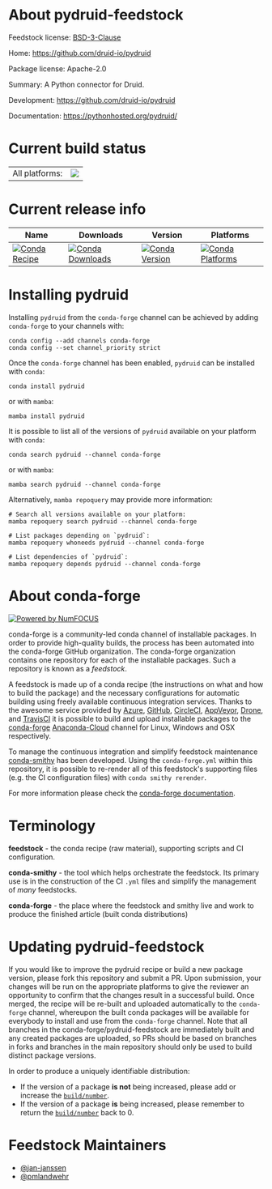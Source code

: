 About pydruid-feedstock
=======================

Feedstock license: [BSD-3-Clause](https://github.com/conda-forge/pydruid-feedstock/blob/main/LICENSE.txt)

Home: https://github.com/druid-io/pydruid

Package license: Apache-2.0

Summary: A Python connector for Druid.

Development: https://github.com/druid-io/pydruid

Documentation: https://pythonhosted.org/pydruid/

Current build status
====================


<table><tr><td>All platforms:</td>
    <td>
      <a href="https://dev.azure.com/conda-forge/feedstock-builds/_build/latest?definitionId=3239&branchName=main">
        <img src="https://dev.azure.com/conda-forge/feedstock-builds/_apis/build/status/pydruid-feedstock?branchName=main">
      </a>
    </td>
  </tr>
</table>

Current release info
====================

| Name | Downloads | Version | Platforms |
| --- | --- | --- | --- |
| [![Conda Recipe](https://img.shields.io/badge/recipe-pydruid-green.svg)](https://anaconda.org/conda-forge/pydruid) | [![Conda Downloads](https://img.shields.io/conda/dn/conda-forge/pydruid.svg)](https://anaconda.org/conda-forge/pydruid) | [![Conda Version](https://img.shields.io/conda/vn/conda-forge/pydruid.svg)](https://anaconda.org/conda-forge/pydruid) | [![Conda Platforms](https://img.shields.io/conda/pn/conda-forge/pydruid.svg)](https://anaconda.org/conda-forge/pydruid) |

Installing pydruid
==================

Installing `pydruid` from the `conda-forge` channel can be achieved by adding `conda-forge` to your channels with:

```
conda config --add channels conda-forge
conda config --set channel_priority strict
```

Once the `conda-forge` channel has been enabled, `pydruid` can be installed with `conda`:

```
conda install pydruid
```

or with `mamba`:

```
mamba install pydruid
```

It is possible to list all of the versions of `pydruid` available on your platform with `conda`:

```
conda search pydruid --channel conda-forge
```

or with `mamba`:

```
mamba search pydruid --channel conda-forge
```

Alternatively, `mamba repoquery` may provide more information:

```
# Search all versions available on your platform:
mamba repoquery search pydruid --channel conda-forge

# List packages depending on `pydruid`:
mamba repoquery whoneeds pydruid --channel conda-forge

# List dependencies of `pydruid`:
mamba repoquery depends pydruid --channel conda-forge
```


About conda-forge
=================

[![Powered by
NumFOCUS](https://img.shields.io/badge/powered%20by-NumFOCUS-orange.svg?style=flat&colorA=E1523D&colorB=007D8A)](https://numfocus.org)

conda-forge is a community-led conda channel of installable packages.
In order to provide high-quality builds, the process has been automated into the
conda-forge GitHub organization. The conda-forge organization contains one repository
for each of the installable packages. Such a repository is known as a *feedstock*.

A feedstock is made up of a conda recipe (the instructions on what and how to build
the package) and the necessary configurations for automatic building using freely
available continuous integration services. Thanks to the awesome service provided by
[Azure](https://azure.microsoft.com/en-us/services/devops/), [GitHub](https://github.com/),
[CircleCI](https://circleci.com/), [AppVeyor](https://www.appveyor.com/),
[Drone](https://cloud.drone.io/welcome), and [TravisCI](https://travis-ci.com/)
it is possible to build and upload installable packages to the
[conda-forge](https://anaconda.org/conda-forge) [Anaconda-Cloud](https://anaconda.org/)
channel for Linux, Windows and OSX respectively.

To manage the continuous integration and simplify feedstock maintenance
[conda-smithy](https://github.com/conda-forge/conda-smithy) has been developed.
Using the ``conda-forge.yml`` within this repository, it is possible to re-render all of
this feedstock's supporting files (e.g. the CI configuration files) with ``conda smithy rerender``.

For more information please check the [conda-forge documentation](https://conda-forge.org/docs/).

Terminology
===========

**feedstock** - the conda recipe (raw material), supporting scripts and CI configuration.

**conda-smithy** - the tool which helps orchestrate the feedstock.
                   Its primary use is in the construction of the CI ``.yml`` files
                   and simplify the management of *many* feedstocks.

**conda-forge** - the place where the feedstock and smithy live and work to
                  produce the finished article (built conda distributions)


Updating pydruid-feedstock
==========================

If you would like to improve the pydruid recipe or build a new
package version, please fork this repository and submit a PR. Upon submission,
your changes will be run on the appropriate platforms to give the reviewer an
opportunity to confirm that the changes result in a successful build. Once
merged, the recipe will be re-built and uploaded automatically to the
`conda-forge` channel, whereupon the built conda packages will be available for
everybody to install and use from the `conda-forge` channel.
Note that all branches in the conda-forge/pydruid-feedstock are
immediately built and any created packages are uploaded, so PRs should be based
on branches in forks and branches in the main repository should only be used to
build distinct package versions.

In order to produce a uniquely identifiable distribution:
 * If the version of a package **is not** being increased, please add or increase
   the [``build/number``](https://docs.conda.io/projects/conda-build/en/latest/resources/define-metadata.html#build-number-and-string).
 * If the version of a package **is** being increased, please remember to return
   the [``build/number``](https://docs.conda.io/projects/conda-build/en/latest/resources/define-metadata.html#build-number-and-string)
   back to 0.

Feedstock Maintainers
=====================

* [@jan-janssen](https://github.com/jan-janssen/)
* [@pmlandwehr](https://github.com/pmlandwehr/)

